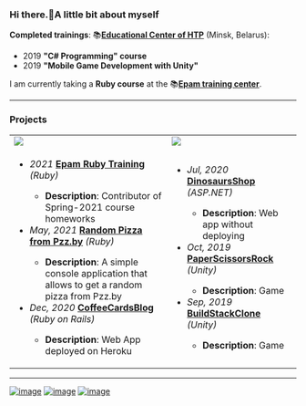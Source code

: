 <h3>Hi there.💮A little bit about myself</h3>

**Completed trainings**:
📚[**Educational Center of HTP**](https://www.it-academy.by/about/it-academy/) (Minsk, Belarus):
- 2019 **"C# Programming" course**
- 2019 **"Mobile Game Development with Unity"**

I am currently taking a **Ruby course** at the 📚[**Epam training center**](https://training.by/#!/About?lang=en).<hr/>

### Projects

<table>
 <tr><td><img src="https://img.shields.io/badge/Ruby-CC342D?style=for-the-badge&logo=ruby&logoColor=white" /></td><td><img src="https://img.shields.io/badge/C%23-239120?style=for-the-badge&logo=c-sharp&logoColor=white" /></td></tr>
  <tr>
   <td>
   <ul>
    <li><i>2021</i> <a href="https://github.com/labs-ruby/homeworks-2021"><b>Epam Ruby Training</b></a> <i>(Ruby)</i></li>
    <ul><li><b>Description</b>: Contributor of Spring-2021 course homeworks</li></ul>
     <li><i>May, 2021</i> <a href="https://github.com/miseinen/random-pizza-from-pzz"><b>Random Pizza from Pzz.by</b></a> <i>(Ruby)</i></li>
    <ul><li><b>Description</b>: A simple console application that allows to get a random pizza from Pzz.by </li></ul>
     <li><i>Dec, 2020</i> <a href="https://github.com/miseinen/CoffeeCardsBlog"><b>CoffeeCardsBlog</b></a> <i>(Ruby on Rails)</i></li>
    <ul><li><b>Description</b>: Web App deployed on Heroku</li></ul>
   </ul>
   </td>
   <td><ul>
    <li><i>Jul, 2020</i> <a href="https://github.com/miseinen/DinosaursShop"><b>DinosaursShop</b></a> <i>(ASP.NET)</i></li>
    <ul><li><b>Description</b>: Web app without deploying</li></ul>
     <li><i>Oct, 2019</i> <a href="https://github.com/miseinen/PaperScissorsRock"><b>PaperScissorsRock</b></a> <i>(Unity)</i></li>
    <ul><li><b>Description</b>: Game</li></ul>
     <li><i>Sep, 2019</i> <a href="https://github.com/miseinen/BuildStackClone"><b>BuildStackClone</b></a> <i>(Unity)</i></li>
    <ul><li><b>Description</b>: Game</li></ul>
   </ul>
   </td>
 </tr>
 </table><hr/>
 
 [![image](https://img.shields.io/badge/LinkedIn-0077B5?style=for-the-badge&logo=linkedin&logoColor=white)](https://www.linkedin.com/in/ekaterina-%F0%9F%A4%96-balabanovich-13a116194/)    [![image](https://img.shields.io/badge/Twitter-1DA1F2?style=for-the-badge&logo=twitter&logoColor=white)](https://twitter.com/kate_tomosimasu)  [![image](https://www.codewars.com/users/Miseinen/badges/micro)](https://www.codewars.com/users/Miseinen)
